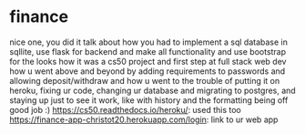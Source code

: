 # finance
nice one, you did it
talk about how you had to implement a sql database in sqllite, use flask for backend and make all functionality and use bootstrap for the looks
how it was a cs50 project and first step at full stack web dev
how u went above and beyond by adding requirements to passwords and allowing deposit/withdraw
and how u went to the trouble of putting it on heroku, fixing ur code, changing ur database and migrating to postgres, and staying up just to see it work, like with history and the formatting being off
good job :)
https://cs50.readthedocs.io/heroku/: used this too
https://finance-app-christot20.herokuapp.com/login: link to ur web app
